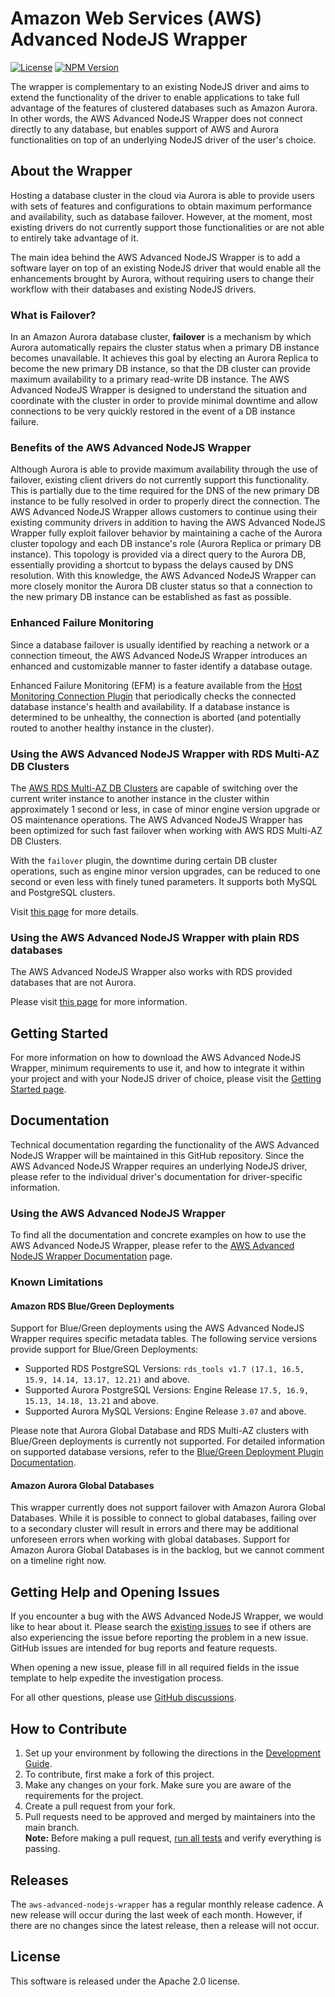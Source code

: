# Amazon Web Services (AWS) Advanced NodeJS Wrapper

[![License](https://img.shields.io/badge/License-Apache%202.0-blue.svg)](LICENSE) [![NPM Version](https://badge.fury.io/js/aws-advanced-nodejs-wrapper.svg)](https://badge.fury.io/js/aws-advanced-nodejs-wrapper)

The wrapper is complementary to an existing NodeJS driver and aims to extend the functionality of the driver to enable applications to take full advantage of the features of clustered databases such as Amazon Aurora. In other words, the AWS Advanced NodeJS Wrapper does not connect directly to any database, but enables support of AWS and Aurora functionalities on top of an underlying NodeJS driver of the user's choice.

## About the Wrapper

Hosting a database cluster in the cloud via Aurora is able to provide users with sets of features and configurations to obtain maximum performance and availability, such as database failover. However, at the moment, most existing drivers do not currently support those functionalities or are not able to entirely take advantage of it.

The main idea behind the AWS Advanced NodeJS Wrapper is to add a software layer on top of an existing NodeJS driver that would enable all the enhancements brought by Aurora, without requiring users to change their workflow with their databases and existing NodeJS drivers.

### What is Failover?

In an Amazon Aurora database cluster, **failover** is a mechanism by which Aurora automatically repairs the cluster status when a primary DB instance becomes unavailable. It achieves this goal by electing an Aurora Replica to become the new primary DB instance, so that the DB cluster can provide maximum availability to a primary read-write DB instance. The AWS Advanced NodeJS Wrapper is designed to understand the situation and coordinate with the cluster in order to provide minimal downtime and allow connections to be very quickly restored in the event of a DB instance failure.

### Benefits of the AWS Advanced NodeJS Wrapper

Although Aurora is able to provide maximum availability through the use of failover, existing client drivers do not currently support this functionality. This is partially due to the time required for the DNS of the new primary DB instance to be fully resolved in order to properly direct the connection. The AWS Advanced NodeJS Wrapper allows customers to continue using their existing community drivers in addition to having the AWS Advanced NodeJS Wrapper fully exploit failover behavior by maintaining a cache of the Aurora cluster topology and each DB instance's role (Aurora Replica or primary DB instance). This topology is provided via a direct query to the Aurora DB, essentially providing a shortcut to bypass the delays caused by DNS resolution. With this knowledge, the AWS Advanced NodeJS Wrapper can more closely monitor the Aurora DB cluster status so that a connection to the new primary DB instance can be established as fast as possible.

### Enhanced Failure Monitoring

Since a database failover is usually identified by reaching a network or a connection timeout, the AWS Advanced NodeJS Wrapper introduces an enhanced and customizable manner to faster identify a database outage.

Enhanced Failure Monitoring (EFM) is a feature available from the [Host Monitoring Connection Plugin](./docs/using-the-nodejs-wrapper/using-plugins/UsingTheHostMonitoringPlugin.md#enhanced-failure-monitoring) that periodically checks the connected database instance's health and availability. If a database instance is determined to be unhealthy, the connection is aborted (and potentially routed to another healthy instance in the cluster).

### Using the AWS Advanced NodeJS Wrapper with RDS Multi-AZ DB Clusters

The [AWS RDS Multi-AZ DB Clusters](https://docs.aws.amazon.com/AmazonRDS/latest/UserGuide/multi-az-db-clusters-concepts.html) are capable of switching over the current writer instance to another instance in the cluster within approximately 1 second or less, in case of minor engine version upgrade or OS maintenance operations.
The AWS Advanced NodeJS Wrapper has been optimized for such fast failover when working with AWS RDS Multi-AZ DB Clusters.

With the `failover` plugin, the downtime during certain DB cluster operations, such as engine minor version upgrades, can be reduced to one second or even less with finely tuned parameters. It supports both MySQL and PostgreSQL clusters.

Visit [this page](./docs/using-the-nodejs-wrapper/SupportForRDSMultiAzDBCluster.md) for more details.

### Using the AWS Advanced NodeJS Wrapper with plain RDS databases

The AWS Advanced NodeJS Wrapper also works with RDS provided databases that are not Aurora.

Please visit [this page](./docs/using-the-nodejs-wrapper/UsingTheNodejsWrapper.md#using-the-aws-advanced-nodejs-wrapper-with-plain-rds-databases) for more information.

## Getting Started

For more information on how to download the AWS Advanced NodeJS Wrapper, minimum requirements to use it,
and how to integrate it within your project and with your NodeJS driver of choice, please visit the
[Getting Started page](./docs/GettingStarted.md).

## Documentation

Technical documentation regarding the functionality of the AWS Advanced NodeJS Wrapper will be maintained in this GitHub repository. Since the AWS Advanced NodeJS Wrapper requires an underlying NodeJS driver, please refer to the individual driver's documentation for driver-specific information.

### Using the AWS Advanced NodeJS Wrapper

To find all the documentation and concrete examples on how to use the AWS Advanced NodeJS Wrapper, please refer to the [AWS Advanced NodeJS Wrapper Documentation](./docs/Documentation.md) page.

### Known Limitations

#### Amazon RDS Blue/Green Deployments

Support for Blue/Green deployments using the AWS Advanced NodeJS Wrapper requires specific metadata tables. The following service versions provide support for Blue/Green Deployments:

- Supported RDS PostgreSQL Versions: `rds_tools v1.7 (17.1, 16.5, 15.9, 14.14, 13.17, 12.21)` and above.
- Supported Aurora PostgreSQL Versions: Engine Release `17.5, 16.9, 15.13, 14.18, 13.21` and above.
- Supported Aurora MySQL Versions: Engine Release `3.07` and above.

Please note that Aurora Global Database and RDS Multi-AZ clusters with Blue/Green deployments is currently not supported. For detailed information on supported database versions, refer to the [Blue/Green Deployment Plugin Documentation](./docs/using-the-nodejs-wrapper/using-plugins/UsingTheBlueGreenPlugin.md).

#### Amazon Aurora Global Databases

This wrapper currently does not support failover with Amazon Aurora Global Databases. While it is possible to connect to global databases, failing over to a secondary cluster will result in errors and there may be additional unforeseen errors when working with global databases. Support for Amazon Aurora Global Databases is in the backlog, but we cannot comment on a timeline right now.

## Getting Help and Opening Issues

If you encounter a bug with the AWS Advanced NodeJS Wrapper, we would like to hear about it.
Please search the [existing issues](https://github.com/awslabs/aws-advanced-nodejs-wrapper/issues) to see if others are also experiencing the issue before reporting the problem in a new issue. GitHub issues are intended for bug reports and feature requests.

When opening a new issue, please fill in all required fields in the issue template to help expedite the investigation process.

For all other questions, please use [GitHub discussions](https://github.com/awslabs/aws-advanced-nodejs-wrapper/discussions).

## How to Contribute

1. Set up your environment by following the directions in the [Development Guide](./docs/development-guide/DevelopmentGuide.md).
2. To contribute, first make a fork of this project.
3. Make any changes on your fork. Make sure you are aware of the requirements for the project.
4. Create a pull request from your fork.
5. Pull requests need to be approved and merged by maintainers into the main branch. <br />
   **Note:** Before making a pull request, [run all tests](./docs/development-guide/DevelopmentGuide.md#running-the-tests) and verify everything is passing.

## Releases

The `aws-advanced-nodejs-wrapper` has a regular monthly release cadence. A new release will occur during the last week of each month. However, if there are no changes since the latest release, then a release will not occur.

## License

This software is released under the Apache 2.0 license.
